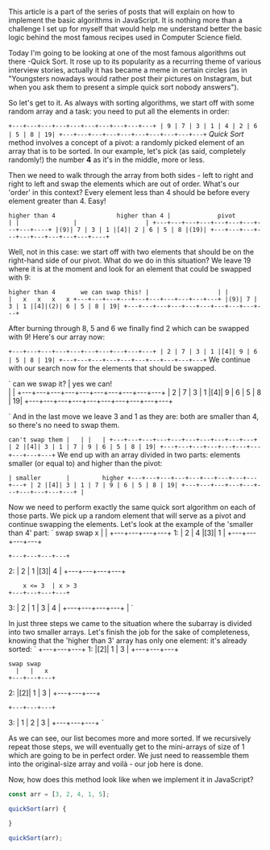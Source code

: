 This article is a part of the series of posts that will explain on how to implement the basic algorithms in JavaScript. It is nothing more than a challenge I set up for myself that would help me understand better the basic logic behind the most famous recipes used in Computer Science field.


Today I'm going to be looking at one of the most famous algorithms out there -Quick Sort. It rose up to its popularity as a recurring theme of various interview stories, actually it has became a meme in certain circles (as in "Youngsters nowadays would rather post their pictures on Instagram, but when you ask them to present a simple quick sort nobody answers").

So let's get to it. As always with sorting algorithms, we start off with some random array and a task: you need to put all the elements in order:

`
+---+---+---+---+---+---+---+---+---+---+
| 9 | 7 | 3 | 1 | 4 | 2 | 6 | 5 | 8 | 19|
+---+---+---+---+---+---+---+---+---+---+
`
*Quick Sort* method involves a concept of a pivot: a randomly picked element of an array that is to be sorted. In our example, let's pick (as said, completely randomly!) the number **4** as it's in the middle, more or less.

Then we need to walk through the array from both sides - left to right and right to left and swap the elements which are out of order. What's our 'order' in this context? Every element less than 4 should be before every element greater than 4. Easy!

`
higher than 4                 higher than 4
  |				pivot				  |
  |				  |                   |
+---+---+---+---+---+---+---+---+---+----+
|(9)| 7 | 3 | 1 |[4]| 2 | 6 | 5 | 8 |(19)|
+---+---+---+---+---+---+---+---+---+----+
`

Well, not in this case: we start off with two elements that should be on the right-hand side of our pivot. What do we do in this situation? We leave 19 where it is at the moment and look for an element that could be swapped with 9:

`
higher than 4       we can swap this!
  |				      |
  |		              |   x   x   x   x
+---+---+---+---+---+---+---+---+---+---+
|(9)| 7 | 3 | 1 |[4]|(2)| 6 | 5 | 8 | 19|
+---+---+---+---+---+---+---+---+---+---+
`

After burning through 8, 5 and 6 we finally find 2 which can be swapped with 9! Here's our array now:

`
+---+---+---+---+---+---+---+---+---+---+
| 2 | 7 | 3 | 1 |[4]| 9 | 6 | 5 | 8 | 19|
+---+---+---+---+---+---+---+---+---+---+
`
We continue with our search now for the elements that should be swapped.

`
    can we swap it?
      |          yes we can!           
	  |           |
+---+---+---+---+---+---+---+---+---+---+
| 2 | 7 | 3 | 1 |[4]| 9 | 6 | 5 | 8 | 19|
+---+---+---+---+---+---+---+---+---+---+

`
And in the last move we leave 3 and 1 as they are: both are smaller than 4, so there's no need to swap them.

`
      can't swap them
          |   |
          |   |
+---+---+---+---+---+---+---+---+---+---+
| 2 |[4]| 3 | 1 | 7 | 9 | 6 | 5 | 8 | 19|
+---+---+---+---+---+---+---+---+---+---+
`
We end up with an array divided in two parts: elements smaller (or equal to) and higher than the pivot:

`
                |
  smaller       |         higher
+---+---+---+---+---+---+---+---+---+---+
| 2 |[4]| 3 | 1 | 7 | 9 | 6 | 5 | 8 | 19|
+---+---+---+---+---+---+---+---+---+---+
		     	|
`

Now we need to perform exactly the same quick sort algorithm on each of those parts. We pick up a random element that will serve as a pivot and continue swapping the elements. Let's look at the example of the 'smaller than 4' part:
`
		 swap   swap
	  x   |       |
	+---+---+---+---+
1:	| 2 | 4 |[3]| 1 |
	+---+---+---+---+

	+---+---+---+---+
2:	| 2 | 1 |[3]| 4 |
	+---+---+---+---+

        x <= 3  | x > 3
	+---+---+---+---+
3:	| 2 | 1 | 3 | 4 |
	+---+---+---+---+
				|
`

In just three steps we came to the situation where the subarray is divided into two smaller arrays. Let's finish the job for the sake of completeness, knowing that the 'higher than 3' array has only one element: it's already sorted:
`
	+---+---+---+
1:	|[2]| 1 | 3 |
	+---+---+---+

	swap swap
	  |   |   x
	+---+---+---+
2:	|[2]| 1 | 3 |
	+---+---+---+

	+---+---+---+
3:	| 1 | 2 | 3 |
	+---+---+---+
`

As we can see, our list becomes more and more sorted. If we recursively repeat those steps, we will eventually get to the mini-arrays of size of 1 which are going to be in perfect order. We just need to reassemble them into the original-size array and voilà - our job here is done.

Now, how does this method look like when we implement it in JavaScript?

```javascript
const arr = [3, 2, 4, 1, 5];

quickSort(arr) {

}

quickSort(arr);

```
